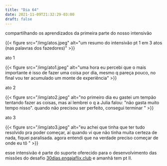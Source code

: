 ```yaml
---
title: "Dia 64"
date: 2021-11-09T21:32:29-03:00
draft: false
---
```


compartilhando os aprendizados da primeira parte do nosso intensivão 

{{< figure src="/img/atos.jpeg" alt="um resumo do intensivão pt 1 em 3 atos (nas palavras dos fazedores)" >}}

ato 1

{{< figure src="/img/ato1.jpeg" alt="uma hora eu percebi que o mais importante é isso de fazer uma coisa por dia, mesmo q pareça pouco, no final vou ter acumulado um monte de experiência" >}}

ato 2

{{< figure src="/img/ato2.jpeg" alt="no primeiro dia eu gastei um tempão tentando fazer as coisas, mas aí lembrei o q a Julia falou: "não gasta muito tempo nisso". quando não precisou ser perfeito, consegui terminar " >}}

ato 3

{{< figure src="/img/ato3.jpeg" alt="eu achei que tinha que ter tudo resolvido pra poder começar, aí quando vi que não tinha muita certeza de nada, fiquei paralisada. agora entendi que na verdade preciso começar de onde eu tô " >}}

esse intensivão é parte do suporte oferecido para o desenvolvimento das missões do desafio [30dias.engajaflix.club](https://30dias.engajaflix.club) e amanhã tem pt II.

